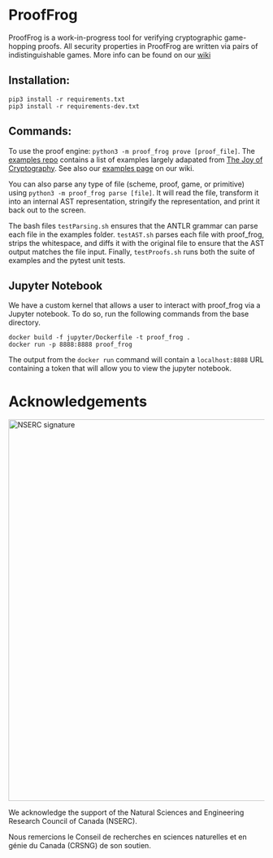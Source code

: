 # ProofFrog
ProofFrog is a work-in-progress tool for verifying cryptographic game-hopping proofs. All security properties in ProofFrog are written via pairs of indistinguishable games. More info can be found on our [wiki](https://prooffrog.github.io/)

## Installation:

```
pip3 install -r requirements.txt
pip3 install -r requirements-dev.txt
```

## Commands:

To use the proof engine: `python3 -m proof_frog prove [proof_file]`. The [examples repo](https://github.com/ProofFrog/examples/]) contains a list of examples largely adapated from [The Joy of Cryptography](https://joyofcryptography.com/). See also our [examples page](https://github.com/ProofFrog/examples) on our wiki.

You can also parse any type of file (scheme, proof, game, or primitive) using `python3 -m proof_frog parse [file]`. It will read the file, transform it into an internal AST representation, stringify the representation, and print it back out to the screen.

The bash files `testParsing.sh` ensures that the ANTLR grammar can parse each file in the examples folder. `testAST.sh` parses each file with proof_frog, strips the whitespace, and diffs it with the original file to ensure that the AST output matches the file input. Finally, `testProofs.sh` runs both the suite of examples and the pytest unit tests.

## Jupyter Notebook

We have a custom kernel that allows a user to interact with proof_frog via a Jupyter notebook. To do so, run the following commands from the base directory.

```
docker build -f jupyter/Dockerfile -t proof_frog .
docker run -p 8888:8888 proof_frog
```

The output from the `docker run` command will contain a `localhost:8888` URL containing a token that will allow you to view the jupyter notebook.

# Acknowledgements
<img src="media/NSERC.jpg" alt="NSERC signature" width="750"/> 

We acknowledge the support of the Natural Sciences and Engineering Research Council of Canada (NSERC).

Nous remercions le Conseil de recherches en sciences naturelles et en génie du Canada (CRSNG) de son soutien.
